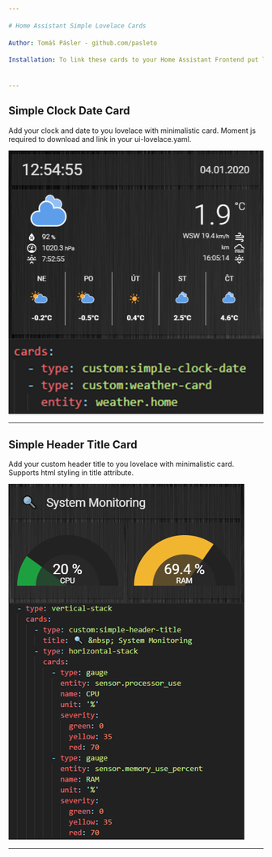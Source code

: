 ```yaml
---

# Home Assistant Simple Lovelace Cards

Author: Tomáš Pásler - github.com/pasleto

Installation: To link these cards to your Home Assistant Frontend put links for these files in your ui-lovelace.yaml


---
```


## Simple Clock Date Card

Add your clock and date to you lovelace with minimalistic card. Moment js required to download and link in your ui-lovelace.yaml.

![](/preview/simple-clock-date.png)

---

## Simple Header Title Card

Add your custom header title to you lovelace with minimalistic card. Supports html styling in title attribute.

![](/preview/simple-header-title.png)

---
